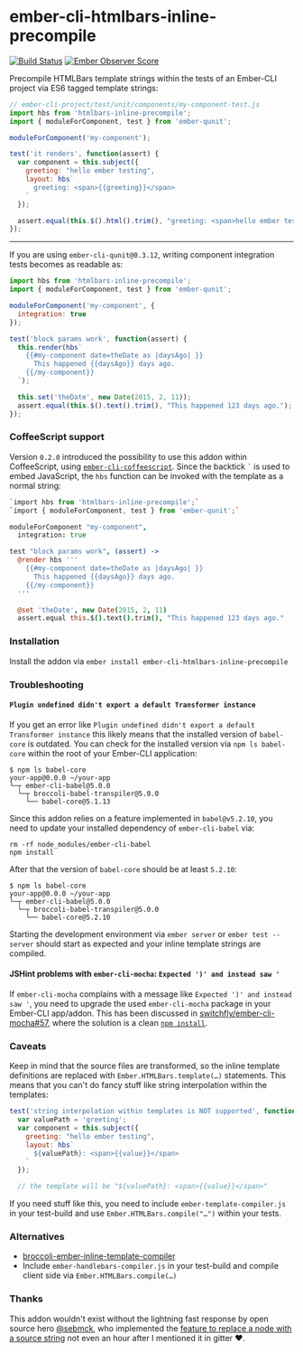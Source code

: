 # ember-cli-htmlbars-inline-precompile

[![Build Status](https://travis-ci.org/pangratz/ember-cli-htmlbars-inline-precompile.svg?branch=master)](https://travis-ci.org/pangratz/ember-cli-htmlbars-inline-precompile)
[![Ember Observer Score](http://emberobserver.com/badges/ember-cli-htmlbars-inline-precompile.svg)](http://emberobserver.com/addons/ember-cli-htmlbars-inline-precompile)

Precompile HTMLBars template strings within the tests of an Ember-CLI project
via ES6 tagged template strings:

``` js
// ember-cli-project/test/unit/components/my-component-test.js
import hbs from 'htmlbars-inline-precompile';
import { moduleForComponent, test } from 'ember-qunit';

moduleForComponent('my-component');

test('it renders', function(assert) {
  var component = this.subject({
    greeting: "hello ember testing",
    layout: hbs`
      greeting: <span>{{greeting}}</span>
    `
  });

  assert.equal(this.$().html().trim(), "greeting: <span>hello ember testing</span>");
});
```

---


If you are using `ember-cli-qunit@0.3.12`, writing component integration tests
becomes as readable as:

``` js
import hbs from 'htmlbars-inline-precompile';
import { moduleForComponent, test } from 'ember-qunit';

moduleForComponent('my-component', {
  integration: true
});

test('block params work', function(assert) {
  this.render(hbs`
    {{#my-component date=theDate as |daysAgo| }}
      This happened {{daysAgo}} days ago.
    {{/my-component}}
  `);

  this.set('theDate', new Date(2015, 2, 11));
  assert.equal(this.$().text().trim(), "This happened 123 days ago.");
});

```

### CoffeeScript support

Version `0.2.0` introduced the possibility to use this addon within
CoffeeScript, using [`ember-cli-coffeescript`](https://github.com/kimroen/ember-cli-coffeescript). Since the
backtick ``` ` ``` is used to embed JavaScript, the `hbs` function can be invoked with the
template as a normal string:

``` coffeescript
`import hbs from 'htmlbars-inline-precompile';`
`import { moduleForComponent, test } from 'ember-qunit';`

moduleForComponent "my-component",
  integration: true

test "block params work", (assert) ->
  @render hbs '''
    {{#my-component date=theDate as |daysAgo| }}
      This happened {{daysAgo}} days ago.
    {{/my-component}}
  '''

  @set 'theDate', new Date(2015, 2, 11)
  assert.equal this.$().text().trim(), "This happened 123 days ago."
```



### Installation

Install the addon via `ember install ember-cli-htmlbars-inline-precompile`

### Troubleshooting

#### `Plugin undefined didn't export a default Transformer instance`

If you get an error like `Plugin undefined didn't export a default Transformer
instance` this likely means that the installed version of `babel-core` is
outdated. You can check for the installed version via `npm ls babel-core`
within the root of your Ember-CLI application:

```
$ npm ls babel-core
your-app@0.0.0 ~/your-app
└─┬ ember-cli-babel@5.0.0
  └─┬ broccoli-babel-transpiler@5.0.0
    └── babel-core@5.1.13
```


Since this addon relies on a feature implemented in `babel@v5.2.10`, you need
to update your installed dependency of `ember-cli-babel` via:


```
rm -rf node_modules/ember-cli-babel
npm install
```

After that the version of `babel-core` should be at least `5.2.10`:

```
$ npm ls babel-core
your-app@0.0.0 ~/your-app
└─┬ ember-cli-babel@5.0.0
  └─┬ broccoli-babel-transpiler@5.0.0
    └── babel-core@5.2.10
```

Starting the development environment via `ember server` or `ember test
--server` should start as expected and your inline template strings are
compiled.

#### JSHint problems with `ember-cli-mocha`: `Expected ')' and instead saw '`

If `ember-cli-mocha` complains with a message like `Expected ')' and instead saw '`,
you need to upgrade the used `ember-cli-mocha` package in your Ember-CLI app/addon. This
has been discussed in [switchfly/ember-cli-mocha#57](https://github.com/switchfly/ember-cli-mocha/pull/57#discussion_r32633195),
where the solution is a clean [`npm install`](https://github.com/switchfly/ember-cli-mocha/pull/57#discussion_r32654980).


### Caveats

Keep in mind that the source files are transformed, so the inline template
definitions are replaced with `Ember.HTMLBars.template(…)` statements. This
means that you can't do fancy stuff like string interpolation within the
templates:

``` js
test('string interpolation within templates is NOT supported', function(assert) {
  var valuePath = 'greeting';
  var component = this.subject({
    greeting: "hello ember testing",
    layout: hbs`
      ${valuePath}: <span>{{value}}</span>
    `
  });

  // the template will be "${valuePath}: <span>{{value}}</span>"
```

If you need stuff like this, you need to include `ember-template-compiler.js`
in your test-build and use `Ember.HTMLBars.compile("…")` within your tests.

### Alternatives

- [broccoli-ember-inline-template-compiler](https://github.com/rwjblue/broccoli-ember-inline-template-compiler)
- Include `ember-handlebars-compiler.js` in your test-build and compile client side via `Ember.HTMLBars.compile(…)`

### Thanks

This addon wouldn't exist without the lightning fast response by open source hero [@sebmck](https://github.com/sebmck),
who implemented the [feature to replace a node with a source string](http://git.io/vJSrs) not
even an hour after I mentioned it in gitter :heart:.
